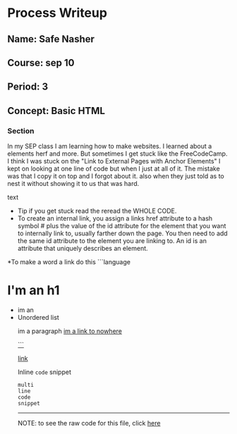 # Process Writeup

## Name: Safe Nasher 
## Course: sep 10
## Period: 3 
## Concept: Basic HTML 

### Section

In my SEP class I am learning how to make websites. I learned about a elements herf and more. But sometimes I get stuck like the FreeCodeCamp. I think I was stuck on the "Link to External Pages with Anchor Elements" I kept on looking at one line of code but when I just at all of it. The mistake was that I copy it on top and I forgot about it. also when they just told as to nest it without showing it to us that was hard.       

text

* Tip if you get stuck read the reread the WHOLE CODE.
* To create an internal link, you assign a links href attribute to a hash symbol # plus the value of the id attribute for the element that you want to internally link to, usually farther down the page. You then need to add the same id attribute to the element you are linking to. An id is an attribute that uniquely describes an element. 

*To make a word a link do this ```language <h1> I'm an h1</h1>
  <ul>
    <li> im an 
      <li>Unordered list
        <p> im a paragraph <a href=#>im a link to nowhere</p>``` 

[link](URL)

Inline `code` snippet

```language
multi
line
code
snippet
```

---

NOTE: to see the raw code for this file, click [here](https://raw.githubusercontent.com/hstatsep/other/main/writeups/template.md)

